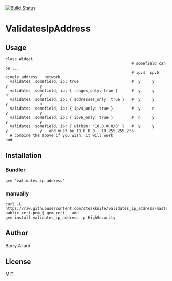 
[![Build Status](https://travis-ci.org/steakknife/validates_ip_address.svg)](https://travis-ci.org/steakknife/validates_ip_address)

# ValidatesIpAddress

## Usage

    class Widget
                                                           # somefield can be ...
                                                           # ipv4  ipv6   single address   network
      validates :somefield, ip: true                       #  y     y          y              y
      validates :somefield, ip: { ranges_only: true }      #  y     y          n              y
      validates :somefield, ip: { addresses_only: true }   #  y     y          y              n
      validates :somefield, ip: { ipv4_only: true }        #  y     n          y              y
      validates :somefield, ip: { ipv6_only: true }        #  n     y          y              y
      validates :somefield, ip: { within: '10.0.0.0/8' }   #  y     y          y              y   and must be 10.0.0.0 - 10.255.255.255
      # combine the above if you wish, it will work
    end

## Installation

### Bundler

    gem 'validates_ip_address'

### manually

    curl -L https://raw.githubusercontent.com/steakknife/validates_ip_address/master/gem-public_cert.pem | gem cert --add -
    gem install validates_ip_address -p HighSecurity

## Author

Barry Allard

## License

MIT
